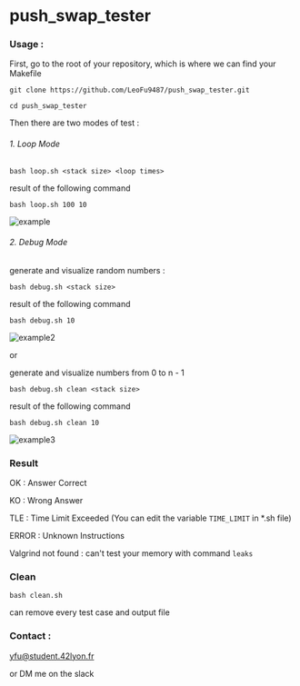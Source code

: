 # push_swap_tester

### Usage :

First, go to the root of your repository, which is where we can find your Makefile

```git clone https://github.com/LeoFu9487/push_swap_tester.git```

```cd push_swap_tester```

Then there are two modes of test :

###### 1. Loop Mode

```bash loop.sh <stack size> <loop times>```

result of the following command

```bash loop.sh 100 10```

![example](https://user-images.githubusercontent.com/70040774/118051305-0b7fa580-b381-11eb-9568-36b44748b10f.png)


###### 2. Debug Mode

generate and visualize random numbers : 

```bash debug.sh <stack size>```

result of the following command

```bash debug.sh 10```

![example2](https://user-images.githubusercontent.com/70040774/118052309-cceaea80-b382-11eb-8c9d-39675e9143ba.png)

or

generate and visualize numbers from 0 to n - 1

```bash debug.sh clean <stack size>```

result of the following command

```bash debug.sh clean 10```

![example3](https://user-images.githubusercontent.com/70040774/118052350-daa07000-b382-11eb-95e4-c8715f70cc05.png)

### Result 

OK : Answer Correct

KO : Wrong Answer

TLE : Time Limit Exceeded (You can edit the variable ```TIME_LIMIT``` in *.sh file)

ERROR : Unknown Instructions

Valgrind not found : can't test your memory with command ```leaks```

### Clean

```bash clean.sh```

can remove every test case and output file

### Contact : 

yfu@student.42lyon.fr

or DM me on the slack
